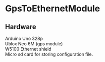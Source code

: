 # GpsToEthernetModule

## Hardware
Arduino Uno 328p  
Ublox Neo 6M (gps module)  
W5100 Ethernet shield  
Micro sd card for storing configuration file.  
